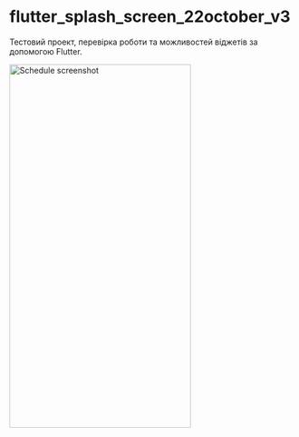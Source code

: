 # flutter_splash_screen_22october_v3

Тестовий проект, перевірка роботи та можливостей віджетів за допомогою Flutter.

<div>
  <img align="center" assets/image="big_flutter_logo.png" alt="Schedule screenshot" height="640" width="320">
</div>
